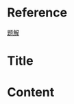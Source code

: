 # Reference

[//]: <> (文章所涉及到的技术点、WriteUp的链接)
[题解](https://www.pwndiary.com/write-ups/angstrom-ctf-2018-hellcode-write-up-pwn200/ 'Hellcode')


# Title

[//]: <> (题目)

# Content

[//]: <> (WriteUp内容)
